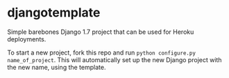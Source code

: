 djangotemplate
==============

Simple barebones Django 1.7 project that can be used for Heroku deployments.

To start a new project, fork this repo and run `python configure.py 
name_of_project`. This will automatically set up the new Django project with 
the new name, using the template.

